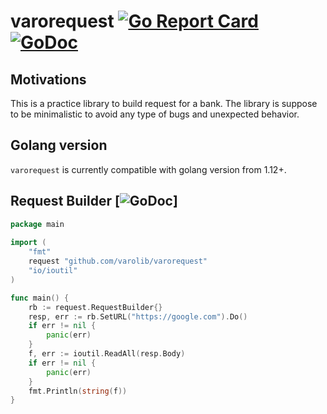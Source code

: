 # varorequest [![Go Report Card](https://goreportcard.com/badge/github.com/varolib/varorequest)](https://goreportcard.com/report/github.com/varolib/varorequest) [![GoDoc](https://godoc.org/github.com/varolib/varorequest?status.svg)](https://godoc.org/github.com/varolib/varorequest)

## Motivations

This is a practice library to build request for a bank. The library is suppose to be minimalistic to avoid any type of bugs and unexpected behavior. 

## Golang version

`varorequest` is currently compatible with golang version from 1.12+.

## Request Builder [![GoDoc](https://godoc.org/github.com/varolib/varorequest#ReqBuilder)]
```go
package main
  
import (
    "fmt"
    request "github.com/varolib/varorequest"
    "io/ioutil"
)

func main() {
    rb := request.RequestBuilder{}
    resp, err := rb.SetURL("https://google.com").Do()
    if err != nil {
        panic(err)
    }
    f, err := ioutil.ReadAll(resp.Body)
    if err != nil {
        panic(err)
    }
    fmt.Println(string(f))
}
```
